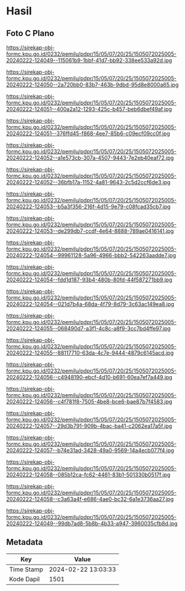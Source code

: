 # Hasil

## Foto C Plano

https://sirekap-obj-formc.kpu.go.id/0232/pemilu/pdpr/15/05/07/20/25/1505072025005-20240222-124049--115061b9-1bbf-41d7-bb92-338ee533a92d.jpg

https://sirekap-obj-formc.kpu.go.id/0232/pemilu/pdpr/15/05/07/20/25/1505072025005-20240222-124050--2a720bb0-83b7-463b-9dbd-95d8e8000a65.jpg

https://sirekap-obj-formc.kpu.go.id/0232/pemilu/pdpr/15/05/07/20/25/1505072025005-20240222-124051--400a2a12-1293-425c-b457-beb6dbef49af.jpg

https://sirekap-obj-formc.kpu.go.id/0232/pemilu/pdpr/15/05/07/20/25/1505072025005-20240222-124051--376ffd45-f868-4ee7-85b6-c09ecf09cc0f.jpg

https://sirekap-obj-formc.kpu.go.id/0232/pemilu/pdpr/15/05/07/20/25/1505072025005-20240222-124052--a1e573cb-307a-4507-9443-7e2eb40eaf72.jpg

https://sirekap-obj-formc.kpu.go.id/0232/pemilu/pdpr/15/05/07/20/25/1505072025005-20240222-124052--36bfb17a-1152-4a81-9643-2c5d2ccf6de3.jpg

https://sirekap-obj-formc.kpu.go.id/0232/pemilu/pdpr/15/05/07/20/25/1505072025005-20240222-124053--b5a3f356-216f-4d15-9e79-c08fcad35cb7.jpg

https://sirekap-obj-formc.kpu.go.id/0232/pemilu/pdpr/15/05/07/20/25/1505072025005-20240222-124053--de299db7-ccdf-4e64-8888-789ae0416141.jpg

https://sirekap-obj-formc.kpu.go.id/0232/pemilu/pdpr/15/05/07/20/25/1505072025005-20240222-124054--99961128-5a96-4966-bbb2-542263aadde7.jpg

https://sirekap-obj-formc.kpu.go.id/0232/pemilu/pdpr/15/05/07/20/25/1505072025005-20240222-124054--fdd1d187-93b4-480b-80fd-44f587271bb9.jpg

https://sirekap-obj-formc.kpu.go.id/0232/pemilu/pdpr/15/05/07/20/25/1505072025005-20240222-124054--021d7b4a-68da-4f79-8d79-3c63ac149ea8.jpg

https://sirekap-obj-formc.kpu.go.id/0232/pemilu/pdpr/15/05/07/20/25/1505072025005-20240222-124055--068490d7-a3f1-4c8c-a8f9-3cc7bd4ffe97.jpg

https://sirekap-obj-formc.kpu.go.id/0232/pemilu/pdpr/15/05/07/20/25/1505072025005-20240222-124055--88117710-63da-4c7e-9444-4879c6145acd.jpg

https://sirekap-obj-formc.kpu.go.id/0232/pemilu/pdpr/15/05/07/20/25/1505072025005-20240222-124056--c4948190-ebcf-4d10-b691-60ea7ef7a449.jpg

https://sirekap-obj-formc.kpu.go.id/0232/pemilu/pdpr/15/05/07/20/25/1505072025005-20240222-124056--c4f781f8-7505-4be8-bce6-bae87b7f4583.jpg

https://sirekap-obj-formc.kpu.go.id/0232/pemilu/pdpr/15/05/07/20/25/1505072025005-20240222-124057--29d3b791-909b-4bac-ba41-c2062ea17a5f.jpg

https://sirekap-obj-formc.kpu.go.id/0232/pemilu/pdpr/15/05/07/20/25/1505072025005-20240222-124057--b74e31ad-3428-49a0-9569-14a4ecb077f4.jpg

https://sirekap-obj-formc.kpu.go.id/0232/pemilu/pdpr/15/05/07/20/25/1505072025005-20240222-124058--085b12ca-fc62-4461-83b1-501330b0517f.jpg

https://sirekap-obj-formc.kpu.go.id/0232/pemilu/pdpr/15/05/07/20/25/1505072025005-20240222-124058--c3a63a4f-e686-4ae0-bc32-6a1e3736aa27.jpg

https://sirekap-obj-formc.kpu.go.id/0232/pemilu/pdpr/15/05/07/20/25/1505072025005-20240222-124049--99db7ad8-5b8b-4b33-a947-3960035cfb8d.jpg


## Metadata

| Key        | Value               |
| ---------- | ------------------- |
| Time Stamp | 2024-02-22 13:03:33 |
| Kode Dapil | 1501                |



